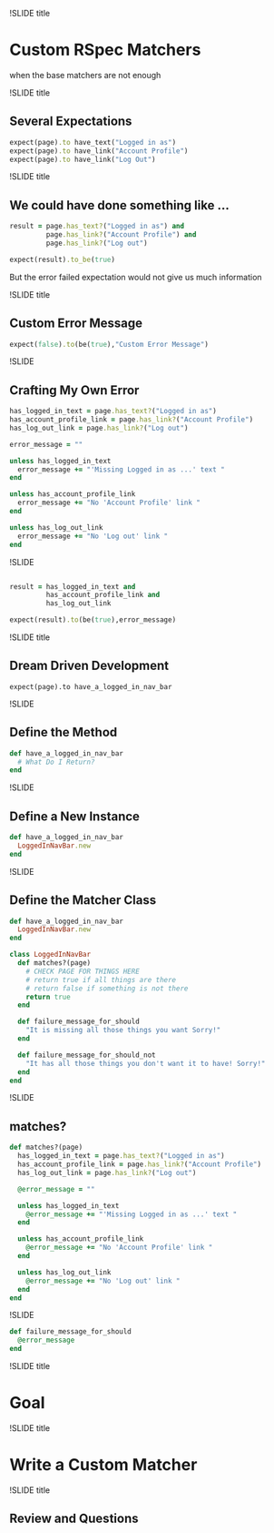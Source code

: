 !SLIDE title

# Custom RSpec Matchers
when the base matchers are not enough

!SLIDE title

## Several Expectations

```ruby
expect(page).to have_text("Logged in as")
expect(page).to have_link("Account Profile")
expect(page).to have_link("Log Out")
```

!SLIDE title

## We could have done something like ...

```ruby
result = page.has_text?("Logged in as") and
         page.has_link?("Account Profile") and
         page.has_link?("Log out")

expect(result).to_be(true)
```

But the error failed expectation would not give us much information

!SLIDE title

## Custom Error Message

```ruby
expect(false).to(be(true),"Custom Error Message")
```

!SLIDE

## Crafting My Own Error

```ruby
has_logged_in_text = page.has_text?("Logged in as")
has_account_profile_link = page.has_link?("Account Profile")
has_log_out_link = page.has_link?("Log out")

error_message = ""

unless has_logged_in_text
  error_message += "'Missing Logged in as ...' text "
end

unless has_account_profile_link
  error_message += "No 'Account Profile' link "
end

unless has_log_out_link
  error_message += "No 'Log out' link "
end
```

!SLIDE

```ruby

result = has_logged_in_text and
         has_account_profile_link and
         has_log_out_link

expect(result).to(be(true),error_message)

```

!SLIDE title

## Dream Driven Development

```
expect(page).to have_a_logged_in_nav_bar
```

!SLIDE

## Define the Method

```ruby
def have_a_logged_in_nav_bar
  # What Do I Return?
end
```

!SLIDE

## Define a New Instance

```ruby
def have_a_logged_in_nav_bar
  LoggedInNavBar.new
end
```

!SLIDE

## Define the Matcher Class

```ruby
def have_a_logged_in_nav_bar
  LoggedInNavBar.new
end

class LoggedInNavBar
  def matches?(page)
    # CHECK PAGE FOR THINGS HERE
    # return true if all things are there
    # return false if something is not there
    return true
  end

  def failure_message_for_should
    "It is missing all those things you want Sorry!"
  end

  def failure_message_for_should_not
    "It has all those things you don't want it to have! Sorry!"
  end
end
```

!SLIDE

## matches?

```ruby
def matches?(page)
  has_logged_in_text = page.has_text?("Logged in as")
  has_account_profile_link = page.has_link?("Account Profile")
  has_log_out_link = page.has_link?("Log out")

  @error_message = ""

  unless has_logged_in_text
    @error_message += "'Missing Logged in as ...' text "
  end

  unless has_account_profile_link
    @error_message += "No 'Account Profile' link "
  end

  unless has_log_out_link
    @error_message += "No 'Log out' link "
  end
end
```

!SLIDE

```ruby
def failure_message_for_should
  @error_message
end
```

!SLIDE title

# Goal

!SLIDE title

# Write a Custom Matcher

!SLIDE title

## Review and Questions